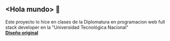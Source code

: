   <h2  >  &lt;Hola mundo&gt; 👋</h2> 

Este proyecto lo hice en clases de la Diplomatura en programacion web full stack developer en la "Universidad Tecnológica Nacional"
<br>
[<strong>Diseño original </strong>](https://www.behance.net/gallery/168973409/Ivyre-Hero-Banner-Designs?tracking_source=search_projects|hero+web+page&)
